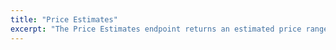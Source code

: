 ```yaml
---
title: "Price Estimates"
excerpt: "The Price Estimates endpoint returns an estimated price range for each product offered at a given location. The price estimate is provided as a formatted string with the full price range and the localized currency symbol.<br><br>The response also includes low and high estimates, and the [ISO 4217](http://en.wikipedia.org/wiki/ISO_4217) currency code for situations requiring currency conversion. When surge is active for a particular product, its surge_multiplier will be greater than 1, but the price estimate already factors in this multiplier."
---
```

